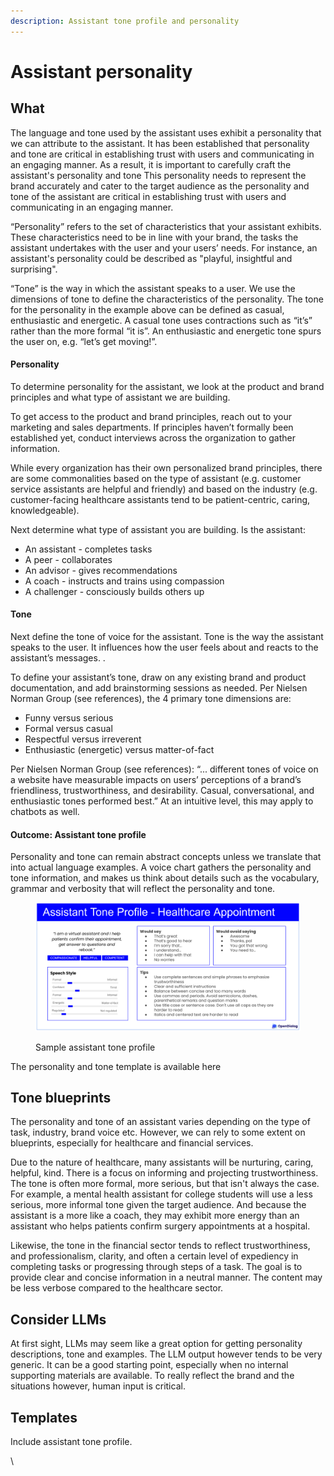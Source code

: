 ```yaml
---
description: Assistant tone profile and personality
---
```


# Assistant personality

## What

The language and tone used by the assistant uses exhibit a personality that we can attribute to the assistant. It has been established that personality and tone are critical in establishing trust with users and communicating in an engaging manner. As a result, it is important to carefully craft the assistant's personality and tone   This personality needs to represent the brand accurately and cater to the target audience as the personality and tone of the assistant are critical in establishing trust with users and communicating in an engaging manner.&#x20;

“Personality” refers to the set of characteristics that your assistant exhibits. These characteristics need to be in line with your brand, the tasks the assistant undertakes with the user and your users’ needs. For instance, an assistant's personality could be described as "playful, insightful and surprising".

“Tone” is the way in which the assistant speaks to a user. We use the dimensions of tone to define the characteristics of the personality. The tone for the personality in the example above can be defined as casual, enthusiastic and energetic. A casual tone uses contractions such as “it’s” rather than the more formal “it is”. An enthusiastic and energetic tone spurs the user on, e.g. “let’s get moving!”.&#x20;

#### Personality

To determine personality for the assistant, we look at the product and brand principles and what type of assistant we are building.&#x20;

To get access to the product and brand principles, reach out to your marketing and sales departments. If principles haven’t formally been established yet, conduct interviews across the organization to gather information.&#x20;

While every organization has their own personalized brand principles, there are some commonalities based on the type of assistant (e.g. customer service assistants are helpful and friendly) and based on the industry (e.g. customer-facing healthcare assistants tend to be patient-centric, caring, knowledgeable).&#x20;

Next determine what type of assistant you are building. Is the assistant: &#x20;

* An assistant - completes tasks
* A peer - collaborates
* An advisor - gives recommendations
* A coach - instructs and trains using compassion
* A challenger - consciously builds others up

#### Tone

Next define the tone of voice for the assistant. Tone is the way the assistant speaks to the user. It influences how the user feels about and reacts to the assistant’s messages. .

To define your assistant’s tone, draw on any existing brand and product documentation, and add brainstorming sessions as needed. Per Nielsen Norman Group (see references), the 4 primary tone dimensions are:&#x20;

* Funny versus serious
* Formal versus casual
* Respectful versus irreverent
* Enthusiastic (energetic) versus matter-of-fact

Per Nielsen Norman Group (see references): “... different tones of voice on a website have measurable impacts on users’ perceptions of a brand’s friendliness, trustworthiness, and desirability. Casual, conversational, and enthusiastic tones performed best.” At an intuitive level, this may apply to chatbots as well.&#x20;

#### Outcome: Assistant tone profile

Personality and tone can remain abstract concepts unless we translate that into actual language examples. A voice chart gathers the personality and tone information, and makes us think about details such as the vocabulary, grammar and verbosity that will reflect the personality and tone.&#x20;

<figure><img src="../../../../.gitbook/assets/2023-05-15_20-24-57.png" alt=""><figcaption><p>Sample assistant tone profile</p></figcaption></figure>

The personality and tone template is available here

## Tone blueprints

The personality and tone of an assistant varies depending on the type of task, industry, brand voice etc. However, we can rely to some extent on blueprints, especially for healthcare and financial services.&#x20;

Due to the nature of healthcare, many assistants will be nurturing, caring, helpful, kind. There is a focus on informing and projecting trustworthiness. The tone is often more formal, more serious, but that isn't always the case. For example, a mental health assistant for college students will use a less serious, more informal tone given the target audience. And because the assistant is a more like a coach, they may exhibit more energy than an assistant who helps patients confirm surgery appointments at a hospital.&#x20;

Likewise, the tone in the financial sector tends to reflect trustworthiness, and professionalism, clarity, and often a certain level of expediency in completing tasks or progressing through steps of a task. The goal is to provide clear and concise information in a neutral manner. The content may be less verbose compared to the healthcare sector.&#x20;

## Consider LLMs

At first sight, LLMs may seem like a great option for getting personality descriptions, tone and examples. The LLM output however tends to be very generic. It can be a good starting point, especially when no internal supporting materials are available. To really reflect the brand and the situations however, human input is critical.&#x20;

## Templates

Include assistant tone profile.&#x20;

\
